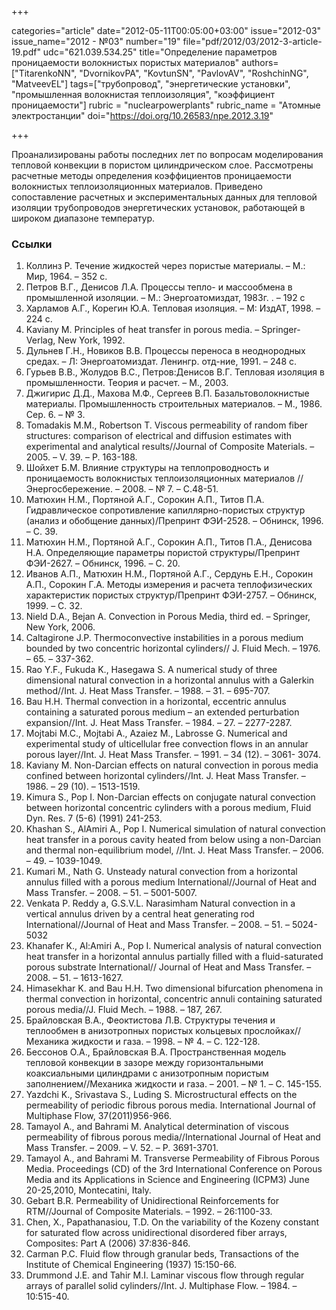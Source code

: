 +++

categories="article"
date="2012-05-11T00:05:00+03:00"
issue="2012-03"
issue_name="2012 - №03"
number="19"
file="pdf/2012/03/2012-3-article-19.pdf"
udc="621.039.534.25"
title="Определение параметров проницаемости волокнистых пористых материалов"
authors=["TitarenkoNN", "DvornikovPA", "KovtunSN", "PavlovAV", "RoshchinNG", "MatveevEL"]
tags=["трубопровод", "энергетические установки", "промышленная волокнистая теплоизоляция", "коэффициент проницаемости"]
rubric = "nuclearpowerplants"
rubric_name = "Aтомные электростанции"
doi="https://doi.org/10.26583/npe.2012.3.19"

+++

Проанализированы работы последних лет по вопросам моделирования тепловой конвекции в пористом цилиндрическом слое. Рассмотрены расчетные методы определения коэффициентов проницаемости волокнистых теплоизоляционных материалов. Приведено сопоставление расчетных и экспериментальных данных для тепловой изоляции трубопроводов энергетических установок, работающей в широком диапазоне температур.

### Ссылки

1. Коллинз Р. Течение жидкостей через пористые материалы. – М.: Мир, 1964. – 352 с.
2. Петров В.Г., Денисов Л.А. Процессы тепло- и массообмена в промышленной изоляции. – М.: Энергоатомиздат, 1983г. . – 192 с
3. Харламов А.Г., Корегин Ю.А. Тепловая изоляция. – М: ИздАТ, 1998. – 224 с.
4. Kaviany M. Principles of heat transfer in porous media. – Springer-Verlag, New York, 1992.
5. Дульнев Г.Н., Новиков В.В. Процессы переноса в неоднородных средах. – Л: Энергоатомиздат. Ленингр. отд-ние, 1991. – 248 с.
6. Гурьев В.В., Жолудов B.C., Петров:Денисов В.Г. Тепловая изоляция в промышленности. Теория и расчет. – М., 2003.
7. Джигирис Д.Д., Махова М.Ф., Сергеев В.П. Базальтоволокнистые материалы. Промышленность строительных материалов. – М., 1986. Сер. 6. – № 3.
8. Tomadakis M.M., Robertson T. Viscous permeability of random fiber structures: comparison of electrical and diffusion estimates with experimental and analytical results//Journal of Composite Materials. – 2005. – V. 39. – Р. 163-188.
9. Шойхет Б.М. Влияние структуры на теплопроводность и проницаемость волокнистых теплоизоляционных материалов // Энергосбережение. – 2008. – № 7. – С.48-51.
10. Матюхин Н.М., Портяной А.Г., Сорокин А.П., Титов П.А. Гидравлическое сопротивление капиллярно-пористых структур (анализ и обобщение данных)/Препринт ФЭИ-2528. – Обнинск, 1996. – С. 39.
11. Матюхин Н.М., Портяной А.Г., Сорокин А.П., Титов П.А., Денисова Н.А. Определяющие параметры пористой структуры/Препринт ФЭИ-2627. – Обнинск, 1996. – С. 20.
12. Иванов А.П., Матюхин Н.М., Портяной А.Г., Сердунь Е.Н., Сорокин А.П., Сорокин Г.А. Методы измерения и расчета теплофизических характеристик пористых структур/Препринт ФЭИ-2757. – Обнинск, 1999. – С. 32.
13. Nield D.A., Bejan A. Convection in Porous Media, third ed. – Springer, New York, 2006.
14. Caltagirone J.P. Thermoconvective instabilities in a porous medium bounded by two concentric horizontal cylinders// J. Fluid Mech. – 1976. – 65. – 337-362.
15. Rao Y.F., Fukuda K., Hasegawa S. A numerical study of three dimensional natural convection in a horizontal annulus with a Galerkin method//Int. J. Heat Mass Transfer. – 1988. – 31. – 695-707.
16. Bau H.H. Thermal convection in a horizontal, eccentric annulus containing a saturated porous medium – an extended perturbation expansion//Int. J. Heat Mass Transfer. – 1984. – 27. – 2277-2287.
17. Mojtabi M.C., Mojtabi A., Azaiez M., Labrosse G. Numerical and experimental study of ulticellular free convection flows in an annular porous layer//Int. J. Heat Mass Transfer. – 1991. – 34 (12). – 3061- 3074.
18. Kaviany M. Non-Darcian effects on natural convection in porous media confined between horizontal cylinders//Int. J. Heat Mass Transfer. – 1986. – 29 (10). – 1513-1519.
19. Kimura S., Pop I. Non-Darcian effects on conjugate natural convection between horizontal concentric cylinders with a porous medium, Fluid Dyn. Res. 7 (5-6) (1991) 241-253.
20. Khashan S., AlAmiri A., Pop I. Numerical simulation of natural convection heat transfer in a porous cavity heated from below using a non-Darcian and thermal non-equilibrium model, //Int. J. Heat Mass Transfer. – 2006. – 49. – 1039-1049.
21. Kumari M., Nath G. Unsteady natural convection from a horizontal annulus filled with a porous medium International//Journal of Heat and Mass Transfer. – 2008. – 51. – 5001-5007.
22. Venkata P. Reddy a, G.S.V.L. Narasimham Natural convection in a vertical annulus driven by a central heat generating rod International//Journal of Heat and Mass Transfer. – 2008. – 51. – 5024-5032
23. Khanafer K., Al:Amiri A., Pop I. Numerical analysis of natural convection heat transfer in a horizontal annulus partially filled with a fluid-saturated porous substrate International// Journal of Heat and Mass Transfer. – 2008. – 51. – 1613-1627.
24. Himasekhar K. and Bau H.H. Two dimensional bifurcation phenomena in thermal convection in horizontal, concentric annuli containing saturated porous media//J. Fluid Mech. – 1988. – 187, 267.
25. Брайловская В.А., Феоктистова Л.В. Структуры течения и теплообмен в анизотропных пористых кольцевых прослойках//Механика жидкости и газа. – 1998. – № 4. – С. 122-128.
26. Бессонов О.А., Брайловская В.А. Пространственная модель тепловой конвекции в зазоре между горизонтальными коаксиальными цилиндрами с анизотропным пористым заполнением//Механика жидкости и газа. – 2001. – № 1. – С. 145-155.
27. Yazdchi K., Srivastava S., Luding S. Microstructural effects on the permeability of periodic fibrous porous media. International Journal of Multiphase Flow, 37(2011)956-966.
28. Tamayol A., and Bahrami M. Analytical determination of viscous permeability of fibrous porous media//International Journal of Heat and Mass Transfer. – 2009. – V. 52. – Р. 3691-3701.
29. Tamayol A., and Bahrami M. Transverse Permeability of Fibrous Porous Media. Proceedings (CD) of the 3rd International Conference on Porous Media and its Applications in Science and Engineering (ICPM3) June 20-25,2010, Montecatini, Italy.
30. Gebart B.R. Permeability of Unidirectional Reinforcements for RTM//Journal of Composite Materials. – 1992. – 26:1100-33.
31. Chen, X., Papathanasiou, T.D. On the variability of the Kozeny constant for saturated flow across unidirectional disordered fiber arrays, Composites: Part A (2006) 37:836-846.
32. Carman P.C. Fluid flow through granular beds, Transactions of the Institute of Chemical Engineering (1937) 15:150-66.
33. Drummond J.E. and Tahir M.I. Laminar viscous flow through regular arrays of parallel solid cylinders//Int. J. Multiphase Flow. – 1984. – 10:515-40.